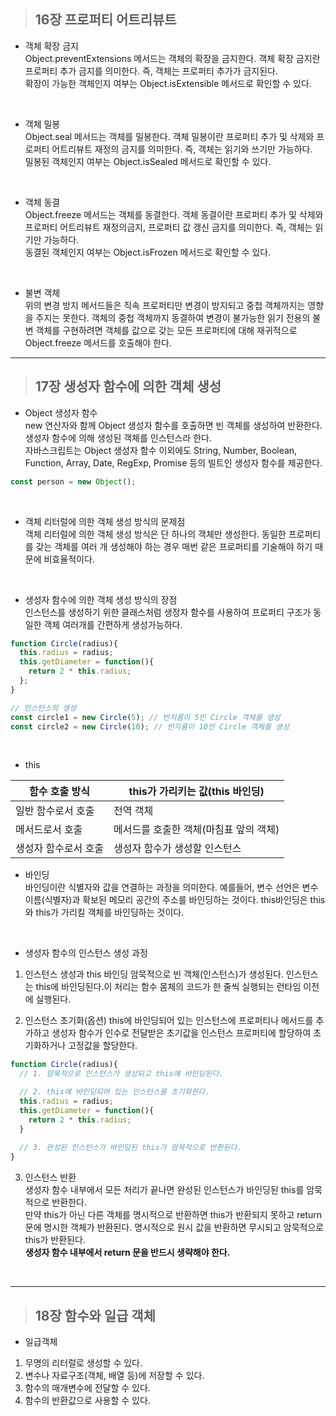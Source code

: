 > ## 16장 프로퍼티 어트리뷰트

* 객체 확장 금지     
Object.preventExtensions 메서드는 객체의 확장을 금지한다. 객체 확장 금지란 프로퍼티 추가 금지를 의미한다. 즉, 객체는 프로퍼티 추가가 금지된다.       
확장이 가능한 객체인지 여부는 Object.isExtensible 메서드로 확인할 수 있다.     
<br>

* 객체 밀봉       
Object.seal 메서드는 객체를 밀봉한다. 객체 밀봉이란 프로퍼티 추가 및 삭제와 프로퍼티 어트리뷰트 재정의 금지를 의미한다. 즉, 객체는 읽기와 쓰기만 가능하다.    
밀봉된 객체인지 여부는 Object.isSealed 메서드로 확인할 수 있다.
<br>

* 객체 동결      
Object.freeze 메서드는 객체를 동결한다. 객체 동결이란 프로퍼티 추가 및 삭제와 프로퍼티 어트리뷰트 재정의금지, 프로퍼티 값 갱신 금지를 의미한다. 즉, 객체는 읽기만 가능하다.    
동결된 객체인지 여부는 Object.isFrozen 메서드로 확인할 수 있다.     
<br>

* 불변 객체     
위의 변경 방지 메서드들은 직속 프로퍼티만 변경이 방지되고 중첩 객체까지는 영향을 주지는 못한다. 객체의 중첩 객체까지 동결하여 변경이 불가능한 읽기 전용의 불변 객체를 구현하려면 객체를 값으로 갖는 모든 프로퍼티에 대해 재귀적으로 Object.freeze 메서드를 호출해야 한다.

---
> ## 17장 생성자 함수에 의한 객체 생성

* Object 생성자 함수      
new 연산자와 함께 Object 생성자 함수를 호출하면 빈 객체를 생성하여 반환한다.       
생성자 함수에 의해 생성된 객체를 인스턴스라 한다.        
자바스크립트는 Object 생성자 함수 이외에도 String, Number, Boolean, Function, Array, Date, RegExp, Promise 등의 빌트인 생성자 함수를 제공한다.
```js
const person = new Object();
```
<br>

* 객체 리터럴에 의한 객체 생성 방식의 문제점      
객체 리터럴에 의한 객체 생성 방식은 단 하나의 객체만 생성한다. 동일한 프로퍼티를 갖는 객체를 여러 개 생성해야 하는 경우 매번 같은 프로퍼티를 기술해야 하기 때문에 비효율적이다.   
<br>

* 생성자 함수에 의한 객체 생성 방식의 장점       
인스턴스를 생성하기 위한 클래스처럼 생정자 함수를 사용하여 프로퍼티 구조가 동일한 객체 여러개를 간편하게 생성가능하다.
```js
function Circle(radius){
  this.radius = radius;
  this.getDiameter = function(){
    return 2 * this.radius;
  };
}

// 인스턴스의 생성
const circle1 = new Circle(5); // 반지름이 5인 Circle 객체를 생성
const circle2 = new Circle(10); // 반지름이 10인 Circle 객체를 생성
```
<br>

* this 

|함수 호출 방식|this가 가리키는 값(this 바인딩)|           
|---------------------|-----------------|           
|일반 함수로서 호출|전역 객체|        
|메서드로서 호출|메서드를 호출한 객체(마침표 앞의 객체)|      
|생성자 함수로서 호출|생성자 함수가 생성할 인스턴스|      

* 바인딩      
바인딩이란 식별자와 값을 연결하는 과정을 의미한다. 예를들어, 변수 선언은 변수 이름(식별자)과 확보된 메모리 공간의 주소를 바인딩하는 것이다. this바인딩은 this와 this가 가리킬 객체를 바인딩하는 것이다.      
<br>

* 생성자 함수의 인스턴스 생성 과정       
1. 인스턴스 생성과 this 바인딩
암묵적으로 빈 객체(인스턴스)가 생성된다. 인스턴스는 this에 바인딩된다.이 처리는 함수 몸체의 코드가 한 줄씩 실행되는 런타임 이전에 실행된다.

2. 인스턴스 초기화(옵션)
this에 바인딩되어 있는 인스턴스에 프로퍼티나 메서드를 추가하고 생성자 함수가 인수로 전달받은 초기값을 인스턴스 프로퍼티에 할당하여 초기화하거나 고정값을 할당한다.
```js
function Circle(radius){
  // 1. 암묵적으로 인스턴스가 생성되고 this에 바인딩된다.

  // 2. this에 바인딩되어 있는 인스턴스를 초기화한다.
  this.radius = radius;
  this.getDiameter = function(){
    return 2 * this.radius;
  }
  
  // 3. 완성된 인스턴스가 바인딩된 this가 암묵적으로 반환된다.
}
```

3. 인스턴스 반환       
생성자 함수 내부에서 모든 처리가 끝나면 완성된 인스턴스가 바인딩된 this를 암묵적으로 반환한다.    
만약 this가 아닌 다른 객체를 명시적으로 반환하면 this가 반환되지 못하고 return문에 명시한 객체가 반환된다. 명시적으로 원시 값을 반환하면 무시되고 암묵적으로 this가 반환된다.     
**생성자 함수 내부에서 return 문을 반드시 생략해야 한다.**    
<br>

---
> ## 18장 함수와 일급 객체     

* 일급객체    
1. 무명의 리터럴로 생성할 수 있다.     
2. 변수나 자료구조(객체, 배열 등)에 저장할 수 있다.
3. 함수의 매개변수에 전달할 수 있다.
4. 함수의 반환값으로 사용할 수 있다.   
